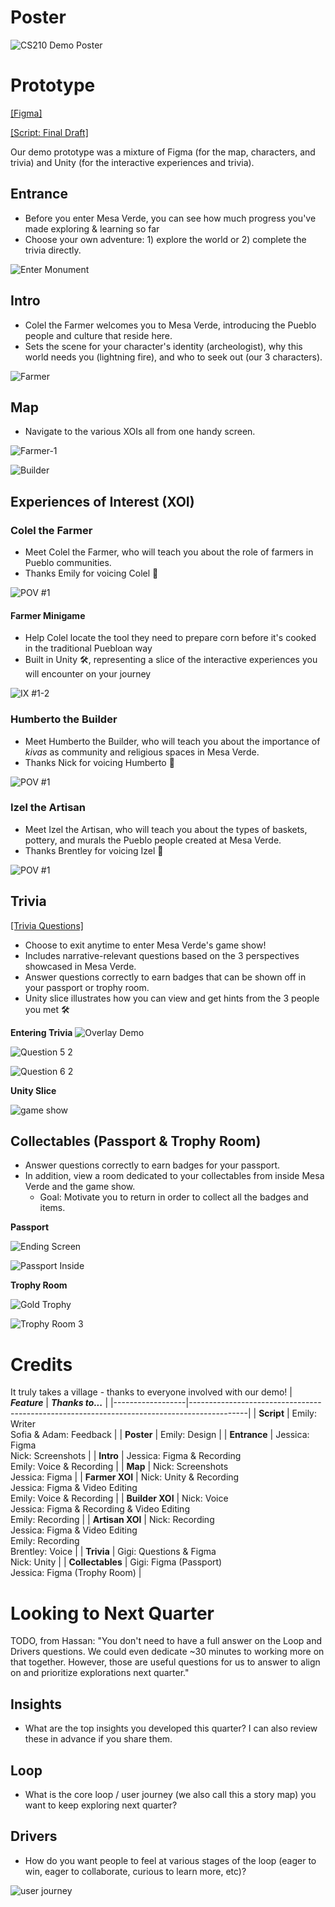 # Poster
![CS210 Demo Poster](https://user-images.githubusercontent.com/17817708/157810580-a9b642fc-b0dc-4013-b963-4d113c672ffe.png)

# Prototype
[[Figma]](https://www.figma.com/proto/hRpETb4iWhGwjOG1itKpex/Demo%3A-Mesa-Verde?page-id=201%3A990&node-id=201%3A1053&viewport=241%2C48%2C0.47&scaling=contain&starting-point-node-id=201%3A1053&show-proto-sidebar=1)

[[Script: Final Draft]](https://docs.google.com/document/d/1h_SijQJ2b7o-qewp4znXbVXI9_-6XGWffc9aWzhhns0/edit?usp=sharing)

Our demo prototype was a mixture of Figma (for the map, characters, and trivia) and Unity (for the interactive experiences and trivia).

## Entrance
* Before you enter Mesa Verde, you can see how much progress you've made exploring & learning so far
* Choose your own adventure: 1) explore the world or 2) complete the trivia directly.

![Enter Monument](https://user-images.githubusercontent.com/17817708/157815693-6b5ecdb4-66ce-4b21-9b9f-a298655e2a6a.png)

## Intro
* Colel the Farmer welcomes you to Mesa Verde, introducing the Pueblo people and culture that reside here.
* Sets the scene for your character's identity (archeologist), why this world needs you (lightning fire), and who to seek out (our 3 characters).

![Farmer](https://user-images.githubusercontent.com/17817708/157816733-83a5a993-9456-4cb1-a8d2-3fab09873d61.png)

## Map
* Navigate to the various XOIs all from one handy screen.

![Farmer-1](https://user-images.githubusercontent.com/17817708/157817151-d2321df9-8005-4181-8e06-3e4cb95377c7.png)

![Builder](https://user-images.githubusercontent.com/17817708/157820762-ded10505-6220-4640-a582-bd8d171addd7.png)


## Experiences of Interest (XOI)
### Colel the Farmer
* Meet Colel the Farmer, who will teach you about the role of farmers in Pueblo communities.
* Thanks Emily for voicing Colel 🎤

![POV #1](https://user-images.githubusercontent.com/17817708/157821653-de4f722e-e9ae-46f1-819f-00d73ecf3509.png)


#### Farmer Minigame
* Help Colel locate the tool they need to prepare corn before it's cooked in the traditional Puebloan way
* Built in Unity 🛠, representing a slice of the interactive experiences you will encounter on your journey

![IX #1-2](https://user-images.githubusercontent.com/17817708/157821935-6ec80717-e07f-45bb-8326-526c5bf12ca9.png)

### Humberto the Builder
* Meet Humberto the Builder, who will teach you about the importance of _kivas_ as community and religious spaces in Mesa Verde.
* Thanks Nick for voicing Humberto 🎤

![POV #1](https://user-images.githubusercontent.com/17817708/157825349-94a45ed4-6f91-41ac-8069-a740687f8e08.png)

### Izel the Artisan
* Meet Izel the Artisan, who will teach you about the types of baskets, pottery, and murals the Pueblo people created at Mesa Verde.
* Thanks Brentley for voicing Izel 🎤

![POV #1](https://user-images.githubusercontent.com/17817708/157825610-10e43c69-2d42-4a4f-bb75-772e5dc352bf.png)


## Trivia
[[Trivia Questions]](https://docs.google.com/document/d/1lCOQJV91gxCc38V-8ZAvVmFbs9NWDRoQWBRebsQ_L9A/edit?usp=sharing)

* Choose to exit anytime to enter Mesa Verde's game show!
* Includes narrative-relevant questions based on the 3 perspectives showcased in Mesa Verde.
* Answer questions correctly to earn badges that can be shown off in your passport or trophy room.
* Unity slice illustrates how you can view and get hints from the 3 people you met 🛠

**Entering Trivia**
![Overlay Demo](https://user-images.githubusercontent.com/17817708/157829447-07bc5225-02bf-42a8-9dc2-d4582885d76a.png)

![Question 5 2](https://user-images.githubusercontent.com/17817708/157829929-1bc13b69-e05f-4315-a756-1b1baa0bd991.png)

![Question 6 2](https://user-images.githubusercontent.com/17817708/157829951-200105ca-0537-462f-9727-f7e859a9df82.png)

**Unity Slice**

![game show](https://user-images.githubusercontent.com/17817708/157832461-1e111aad-5596-4a0d-b093-3de28c776372.png)


## Collectables (Passport & Trophy Room)
* Answer questions correctly to earn badges for your passport.
* In addition, view a room dedicated to your collectables from inside Mesa Verde and the game show.
    * Goal: Motivate you to return in order to collect all the badges and items.

**Passport**

![Ending Screen](https://user-images.githubusercontent.com/17817708/157830011-142b6a5e-e943-4646-882b-f4cdb18a3a0c.png)

![Passport Inside](https://user-images.githubusercontent.com/17817708/157831463-827fda20-c629-4af7-afe6-3c2d01d959e2.png)

**Trophy Room**

![Gold Trophy](https://user-images.githubusercontent.com/17817708/157831793-7d73eacd-0131-4da8-bca0-ca464b04f030.png)

![Trophy Room 3](https://user-images.githubusercontent.com/17817708/157831825-1efb91e7-2dc8-465f-8789-43c3959cfd40.png)

# Credits
It truly takes a village - thanks to everyone involved with our demo!
| **_Feature_**    | **_Thanks to..._**                                                                         |
|------------------|--------------------------------------------------------------------------------------------|
| **Script**       | Emily: Writer<br> Sofia & Adam: Feedback                                                   |
| **Poster**       | Emily: Design                                                                              |
| **Entrance**     | Jessica: Figma<br> Nick: Screenshots                                                       |
| **Intro**        | Jessica: Figma & Recording<br> Emily: Voice & Recording                                    |
| **Map**          | Nick: Screenshots<br> Jessica: Figma                                                       |
| **Farmer XOI**   | Nick: Unity & Recording<br> Jessica: Figma & Video Editing<br> Emily: Voice & Recording    |
| **Builder XOI**  | Nick: Voice<br> Jessica: Figma & Recording & Video Editing<br> Emily: Recording            |
| **Artisan XOI**  | Nick: Recording<br>Jessica: Figma & Video Editing<br> Emily: Recording<br> Brentley: Voice |
| **Trivia**       | Gigi: Questions & Figma<br>Nick: Unity                                                     |
| **Collectables** | Gigi: Figma (Passport)<br>Jessica: Figma (Trophy Room)                                     |

# Looking to Next Quarter
TODO, from Hassan: "You don't need to have a full answer on the Loop and Drivers questions. We could even dedicate ~30 minutes to working more on that together. However, those are useful questions for us to answer to align on and prioritize explorations next quarter."

## Insights
* What are the top insights you developed this quarter? I can also review these in advance if you share them.

## Loop
* What is the core loop / user journey (we also call this a story map) you want to keep exploring next quarter?

## Drivers
* How do you want people to feel at various stages of the loop (eager to win, eager to collaborate, curious to learn more, etc)? 

![user journey](https://user-images.githubusercontent.com/17817708/158890781-5a15a623-dd49-4fb8-9896-c244b8f949d2.png)

